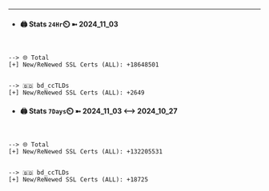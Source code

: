 

---
- #### 🖨️ **Stats** `24Hr`⏲️ ➼ 2024_11_03
```console


--> 🌐 Total
[+] New/ReNewed SSL Certs (ALL): +18648501


--> 🇧🇩 bd_ccTLDs
[+] New/ReNewed SSL Certs (ALL): +2649

```

- #### 🖨️ **Stats** `7Days`⏲️ ➼ 2024_11_03 <--> 2024_10_27
```console


--> 🌐 Total
[+] New/ReNewed SSL Certs (ALL): +132205531


--> 🇧🇩 bd_ccTLDs
[+] New/ReNewed SSL Certs (ALL): +18725

```

